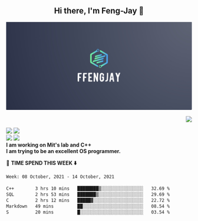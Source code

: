 <h2 align="center"> Hi there, I'm Feng-Jay 👋 </h2>  

![](https://github.com/Feng-Jay/DataStruct/blob/master/Image/1.png)  

<img align="right" src="https://github-readme-stats.vercel.app/api?username=Feng-Jay&show_icons=true&icon_color=CE1D2D&text_color=718096&bg_color=ffffff&hide_title=true" />


&emsp;

![](https://visitor-badge.glitch.me/badge?page_id=Feng-Jay.readme)
![](https://img.shields.io/badge/Concentrate-Cpp-blue)  
![](https://img.shields.io/badge/Rust-primer-orange)
![](https://img.shields.io/badge/Target-OS-9cf)  
**I am working on Mit's lab and C++**  
**I am trying to be an excellent OS programmer.**  


📘 **TIME SPEND THIS WEEK ⬇️**
<!--START_SECTION:waka-->
```text
Week: 08 October, 2021 - 14 October, 2021

C++        3 hrs 10 mins   ████████▒░░░░░░░░░░░░░░░░   32.69 % 
SQL        2 hrs 53 mins   ███████▒░░░░░░░░░░░░░░░░░   29.69 % 
C          2 hrs 12 mins   █████▓░░░░░░░░░░░░░░░░░░░   22.72 % 
Markdown   49 mins         ██░░░░░░░░░░░░░░░░░░░░░░░   08.54 % 
S          20 mins         █░░░░░░░░░░░░░░░░░░░░░░░░   03.54 % 
```
<!--END_SECTION:waka-->
